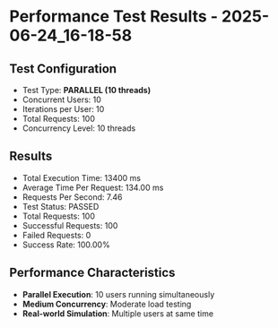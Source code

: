# Performance Test Results - 2025-06-24_16-18-58

## Test Configuration
- Test Type: **PARALLEL (10 threads)**
- Concurrent Users: 10
- Iterations per User: 10
- Total Requests: 100
- Concurrency Level: 10 threads

## Results
- Total Execution Time: 13400 ms
- Average Time Per Request: 134.00 ms
- Requests Per Second: 7.46
- Test Status: PASSED
- Total Requests: 100
- Successful Requests: 100
- Failed Requests: 0
- Success Rate: 100.00%

## Performance Characteristics
- **Parallel Execution**: 10 users running simultaneously
- **Medium Concurrency**: Moderate load testing
- **Real-world Simulation**: Multiple users at same time

